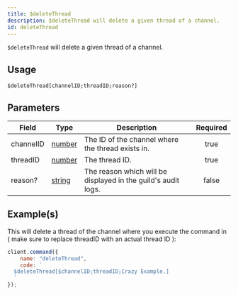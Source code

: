 ```yaml
---
title: $deleteThread
description: $deleteThread will delete a given thread of a channel.
id: deleteThread
---
```


`$deleteThread` will delete a given thread of a channel.

## Usage

```aoi
$deleteThread[channelID;threadID;reason?]
```

## Parameters

| Field     | Type                                                                                              | Description                                                   | Required |
| --------- | ------------------------------------------------------------------------------------------------- | ------------------------------------------------------------- | :------: |
| channelID | [number](https://developer.mozilla.org/en-US/docs/Web/JavaScript/Reference/Global_Objects/Number) | The ID of the channel where the thread exists in.             |   true   |
| threadID  | [number](https://developer.mozilla.org/en-US/docs/Web/JavaScript/Reference/Global_Objects/Number) | The thread ID.                                                |   true   |
| reason?   | [string](https://developer.mozilla.org/en-US/docs/Web/JavaScript/Reference/Global_Objects/String) | The reason which will be displayed in the guild's audit logs. |  false   |

## Example(s)

This will delete a thread of the channel where you execute the command in ( make sure to replace threadID with an actual
thread ID ):

```javascript
client.command({
    name: "deleteThread",
    code: `
  $deleteThread[$channelID;threadID;Crazy Example.]
  `
});
```
